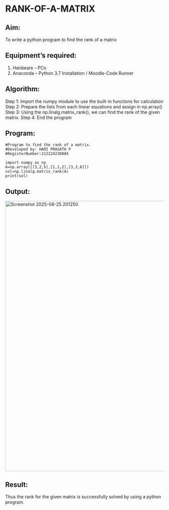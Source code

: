 # RANK-OF-A-MATRIX
## Aim:
To write a python program to find the rank of a matrix
## Equipment’s required:
1. 	Hardware – PCs
2. 	Anaconda – Python 3.7 Installation / Moodle-Code Runner
## Algorithm:
Step 1: Import the numpy module to use the built-in functions for calculation
Step 2: Prepare the lists from each linear equations and assign in np.array()
Step 3: Using the np.linalg.matrix_rank(), we can find the rank of the given matrix.
Step 4: End the program
## Program:
```
#Program to find the rank of a matrix.
#Developed by: HARI PRASATH P
#RegisterNumber:212224230084

import numpy as np
A=np.array([[3,2,5],[1,1,2],[3,3,6]])
sol=np.linalg.matrix_rank(A)
print(sol)
```
## Output:
<img width="1050" height="854" alt="Screenshot 2025-08-25 201250" src="https://github.com/user-attachments/assets/10922102-eaea-4e9b-9bd7-f85a82ea180e" />

## Result:
Thus the rank for the given matrix is successfully solved by  using a python program.

